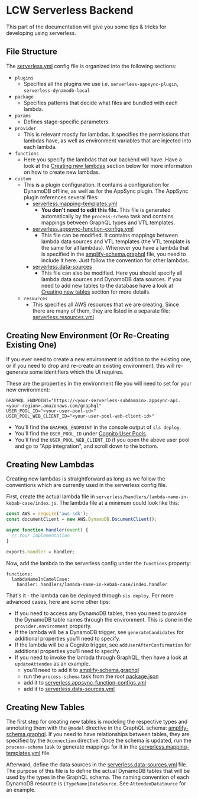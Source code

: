 # LCW Serverless Backend

This part of the documentation will give you some tips & tricks for developing using serverless.

## File Structure

The [serverless.yml](./serverless.yml) config file is organized into the following sections:

- `plugins`
  - Specifies all the plugins we use i.e. `serverless-appsync-plugin`, `serverless-dynamodb-local`
- `package`
  - Specifies patterns that decide what files are bundled with each lambda.
- `params`
  - Defines stage-specific parameters
- `provider`
  - This is relevant mostly for lambdas. It specifies the permissions that lambdas have, as well as environment variables that are injected into each lambda.
- `functions`
  - Here you specify the lambdas that our backend will have. Have a look at the [Creating new lambdas](#creating-new-lambdas) section below for more information on how to create new lambdas.
- `custom`
  - This is a plugin configuration. It contains a configuration for DynamoDB offline, as well as for the AppSync plugin. The AppSync plugin references several files:
    - [serverless.mapping-templates.yml](./serverless.mapping-templates.yml)
      - **You don't need to edit this file.** This file is generated automatically by the `process-schema` task and contains mappings between GraphQL types and VTL templates.
    - [serverless.appsync-function-configs.yml](./serverless.appsync-function-configs.yml)
      - This file can be modified. It contains mappings between lambda data sources and VTL templates (the VTL template is the same for all lambdas). Whenever you have a lambda that is specified in the [amplify-schema.graphql](./amplify-schema.graphql) file, you need to include it here. Just follow the convention for other lambdas.
    - [serverless.data-sources](./serverless.data-sources.yml)
      - This file can also be modified. Here you should specify all lambda data sources and DynamoDB data sources. If you need to add new tables to the database have a look at [Creating new tables](#creating-new-tables) section for more details.
  - `resources`
    - This specifies all AWS resources that we are creating. Since there are many of them, they are listed in a separate file: [serverless.resources.yml](./serverless.resources.yml)

## Creating New Environment (Or Re-Creating Existing One)

If you ever need to create a new environment in addition to the existing one, or if you need to drop and re-create an existing environment, this will re-generate some identifiers which the UI requires.

These are the properties in the environment file you will need to set for your new environment:

```shell
GRAPHQL_ENDPOINT="https://<your-serverless-subdomain>.appsync-api.<your-region>.amazonaws.com/graphql"
USER_POOL_ID="<your-user-pool-id>"
USER_POOL_WEB_CLIENT_ID="<your-user-pool-web-client-id>"
```

- You'll find the `GRAPHQL_ENDPOINT` in the console output of `sls deploy`.
- You'll find the `USER_POOL_ID` under [Cognito User Pools](https://console.aws.amazon.com/cognito/v2/idp/user-pools?region=us-east-1).
- You'll find the `USER_POOL_WEB_CLIENT_ID` if you open the above user pool and go to "App integration", and scroll down to the bottom.

## Creating New Lambdas

Creating new lambdas is straightforward as long as we follow the conventions which are currently used in the serverless config file.

First, create the actual lambda file in `serverless/handlers/lambda-name-in-kebab-case/index.js`. The lambda file at a minimum could look like this:

```javascript
const AWS = require('aws-sdk');
const documentClient = new AWS.DynamoDB.DocumentClient();

async function handler(event) {
  // Your implementation
}

exports.handler = handler;
```

Now, add the lambda to the serverless config under the `functions` property:

```
functions:
  lambdaNameInCamelCase:
    handler: handlers/lambda-name-in-kebab-case/index.handler
```

That's it - the lambda can be deployed through `sls deploy`. For more advanced cases, here are some other tips:

- If you need to access any DynamoDB tables, then you need to provide the DynamoDB table names through the environment. This is done in the `provider.environment` property.
- If the lambda will be a DynamoDB trigger, see `generateCandidates` for additional properties you'll need to specify.
- If the lambda will be a Cognito trigger, see `addUserAfterConfirmation` for additional properties you'll need to specify.
- If you need to invoke the lambda through GraphQL, then have a look at `updateAttendee` as an example.
  - you'll need to add it to [amplify-schema.graphql](./amplify-schema.graphql)
  - run the `process-schema` task from the root [package.json](../package.json)
  - add it to [serverless.appsync-function-configs.yml](./serverless.appsync-function-configs.yml)
  - add it to [serverless.data-sources.yml](./serverless.data-sources.yml)

## Creating New Tables

The first step for creating new tables is modeling the respective types and annotating them with the `@model` directive in the GraphQL schema: [amplify-schema.graphql](./amplify-schema.graphql). If you need to have relationships between tables, they are specified by the `@connection` directive. Once the schema is updated, run the `process-schema` task to generate mappings for it in the [serverless.mapping-templates.yml](./serverless.mapping-templates.yml) file.

Afterward, define the data sources in the [serverless.data-sources.yml](./serverless.data-sources.yml) file. The purpose of this file is to define the actual DynamoDB tables that will be used by the types in the GraphQL schema. The naming convention of each DynamoDB resource is `[TypeName]DataSource`. See `AttendeeDataSource` for an example.
